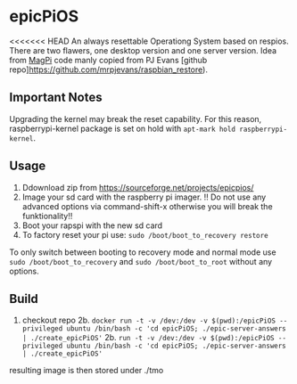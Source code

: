 # epicPiOS

<<<<<<< HEAD
An always resettable Operationg System based on respios. There are two flawers, one desktop version and one server version. Idea from [MagPi](https://magpi.raspberrypi.com/articles/raspberry-pi-recovery-partition) code manly copied from PJ Evans [github repo]https://github.com/mrpjevans/raspbian_restore).

## Important Notes
Upgrading the kernel may break the reset capability. For this reason, raspberrypi-kernel package is set on hold with ```apt-mark hold raspberrypi-kernel```.

## Usage
1. Ddownload zip from https://sourceforge.net/projects/epicpios/
2. Image your sd card with the raspberry pi imager. !! Do not use any advanced options via command-shift-x otherwise you will break the funktionality!!
3. Boot your rapspi with the new sd card
4. To factory reset your pi use: ```sudo /boot/boot_to_recovery restore```

To only switch between booting to recovery mode and normal mode use ```sudo /boot/boot_to_recovery``` and ```sudo /boot/boot_to_root``` without any options.

## Build
1. checkout repo
2b. ```docker run -t -v /dev:/dev -v $(pwd):/epicPiOS --privileged ubuntu /bin/bash -c 'cd epicPiOS; ./epic-server-answers | ./create_epicPiOS'```
2b. ```run -t -v /dev:/dev -v $(pwd):/epicPiOS --privileged ubuntu /bin/bash -c 'cd epicPiOS; ./epic-server-answers | ./create_epicPiOS'```

resulting image is then stored under ./tmo

